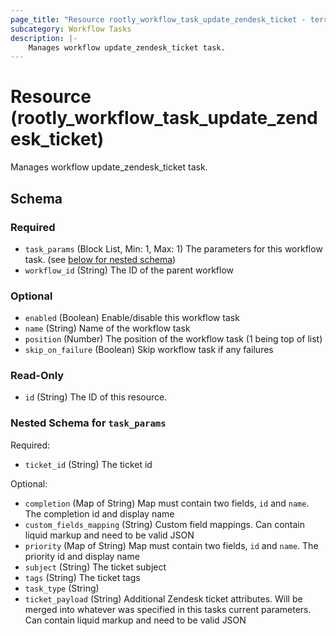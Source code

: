 ```yaml
---
page_title: "Resource rootly_workflow_task_update_zendesk_ticket - terraform-provider-rootly"
subcategory: Workflow Tasks
description: |-
    Manages workflow update_zendesk_ticket task.
---
```


# Resource (rootly_workflow_task_update_zendesk_ticket)

Manages workflow update_zendesk_ticket task.



<!-- schema generated by tfplugindocs -->
## Schema

### Required

- `task_params` (Block List, Min: 1, Max: 1) The parameters for this workflow task. (see [below for nested schema](#nestedblock--task_params))
- `workflow_id` (String) The ID of the parent workflow

### Optional

- `enabled` (Boolean) Enable/disable this workflow task
- `name` (String) Name of the workflow task
- `position` (Number) The position of the workflow task (1 being top of list)
- `skip_on_failure` (Boolean) Skip workflow task if any failures

### Read-Only

- `id` (String) The ID of this resource.

<a id="nestedblock--task_params"></a>
### Nested Schema for `task_params`

Required:

- `ticket_id` (String) The ticket id

Optional:

- `completion` (Map of String) Map must contain two fields, `id` and `name`. The completion id and display name
- `custom_fields_mapping` (String) Custom field mappings. Can contain liquid markup and need to be valid JSON
- `priority` (Map of String) Map must contain two fields, `id` and `name`. The priority id and display name
- `subject` (String) The ticket subject
- `tags` (String) The ticket tags
- `task_type` (String)
- `ticket_payload` (String) Additional Zendesk ticket attributes. Will be merged into whatever was specified in this tasks current parameters. Can contain liquid markup and need to be valid JSON

